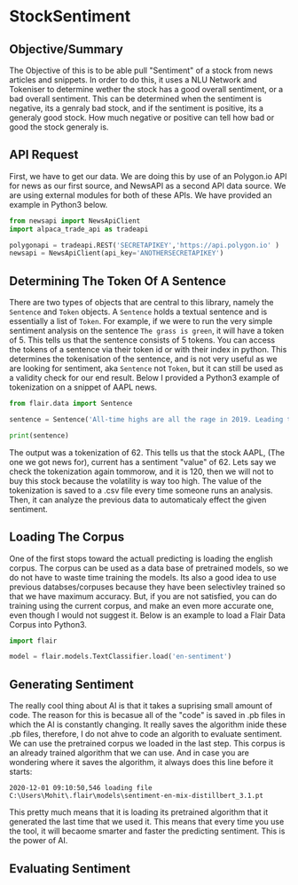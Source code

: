 # StockSentiment

## Objective/Summary
The Objective of this is to be able pull "Sentiment" of a stock from news articles and snippets. In order to do this, it uses a NLU Network and Tokeniser to determine wether the stock has a good overall sentiment, or a bad overall sentiment. This can be determined when the sentiment is negative, its a genraly bad stock, and if the sentiment is positive, its a generaly good stock. How much negative or positive can tell how bad or good the stock generaly is. 

## API Request
First, we have to get our data. We are doing this by use of an Polygon.io API for news as our first source, and NewsAPI as a second API data source. We are using external modules for both of these APIs. We have provided an example in Python3 below.
```python
from newsapi import NewsApiClient
import alpaca_trade_api as tradeapi

polygonapi = tradeapi.REST('SECRETAPIKEY','https://api.polygon.io' )
newsapi = NewsApiClient(api_key='ANOTHERSECRETAPIKEY')
```

## Determining The Token Of A Sentence
There are two types of objects that are central to this library, namely the `Sentence` and `Token` objects. A
`Sentence` holds a textual sentence and is essentially a list of `Token`. For example, if we were to run the very simple sentiment analysis on the sentence `The grass is green`, it will have a token of 5. This tells us that the sentence consists of 5 tokens. You can access the tokens of a sentence via their token id or with their index in python. This determines the tokenisation of the sentence, and is not very useful as we are looking for sentiment, aka `Sentence` not `Token`, but it can still be used as a validity check for our end result. Below I provided a Python3 example of tokenization on a snippet of AAPL news. 
```python
from flair.data import Sentence

sentence = Sentence('All-time highs are all the rage in 2019. Leading the pack, is the world’s most valuable company, Apple (AAPL). The tech giant’s share price added further muscle by closing December 17’s session at a new record high of $280.41 per share.The latest nudge upward came following news of the most recent détente')

print(sentence)
```
The output was a tokenization of 62. This tells us that the stock AAPL, (The one we got news for), current has a sentiment "value" of 62. Lets say we check the tokenization again tommorow, and it is 120, then we will not to buy this stock because the volatility is way too high. The value of the tokenization is saved to a .csv file every time someone runs an analysis. Then, it can analyze the previous data to automaticaly effect the given sentiment.

## Loading The Corpus
One of the first stops toward the actuall predicting is loading the english corpus. The corpus can be used as a data base of pretrained models, so we do not have to waste time training the models. Its also a good idea to use previous databses/corpuses because they have been selectivley trained so that we have maximum accuracy. But, if you are not satisfied, you can do training using the current corpus, and make an even more accurate one, even though I would not suggest it. Below is an example to load a Flair Data Corpus into Python3.
```python
import flair

model = flair.models.TextClassifier.load('en-sentiment')
```

## Generating Sentiment
The really cool thing about AI is that it takes a suprising small amount of code. The reason for this is becasue all of the "code" is saved in .pb files in which the AI is constantly changing. It really saves the algorithm inide these .pb files, therefore, I do not ahve to code an algorith to evaluate sentiment. We can use the pretrained corpus we loaded in the last step. This corpus is an already trained algorithm that we can use. And in case you are wondering where it saves the algorithm, it always does this line before it starts:
```shell
2020-12-01 09:10:50,546 loading file C:\Users\Mohit\.flair\models\sentiment-en-mix-distillbert_3.1.pt
```
This pretty much means that it is loading its pretrained algorithm that it generated the last time that we used it. This means that every time you use the tool, it will becaome smarter and faster the predicting sentiment. This is the power of AI. 

## Evaluating Sentiment
